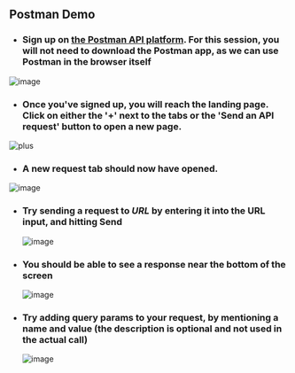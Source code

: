 ## Postman Demo
- ### Sign up on [the Postman API platform](https://www.postman.com/). For this session, you will not need to download the Postman app, as we can use Postman in the browser itself
![image](https://github.com/wncc/backend-101/assets/112401585/849697c9-ac1a-4d3a-b51f-6d2c40600bbf)
- ### Once you've signed up, you will reach the landing page. Click on either the '+' next to the tabs or the 'Send an API request' button to open a new page.
![plus](https://github.com/wncc/backend-101/assets/112401585/1e882820-cab8-4faf-8979-6bbc0252d889)
- ### A new request tab should now have opened. 
![image](https://github.com/wncc/backend-101/assets/112401585/171bf546-42fc-4f97-bd73-3bee39f2619f)
- ### Try sending a request to *URL* by entering it into the URL input, and hitting Send
  ![image](https://github.com/wncc/backend-101/assets/112401585/10d412cb-2bcc-4bee-b376-e3728e93812e)
- ### You should be able to see a response near the bottom of the screen
  ![image](https://github.com/wncc/backend-101/assets/112401585/dfd9112c-2efb-4766-9612-3b4bebaf4312)
- ### Try adding query params to your request, by mentioning a name and value (the description is optional and not used in the actual call)
  ![image](https://github.com/wncc/backend-101/assets/112401585/2dbca7b3-33e6-48cd-ad89-c15d06f84724)
